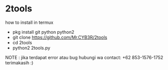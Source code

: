 # 2tools

how to install in termux<br>
- pkg install git python python2<br>
- git clone https://github.com/Mr.CYB3R/2tools<br>
- cd 2tools<br>
- python2 2tools.py<br>

NOTE : jika terdapat error atau bug hubungi wa contact: +62 853-1576-1752<br>
terimakasih :)
